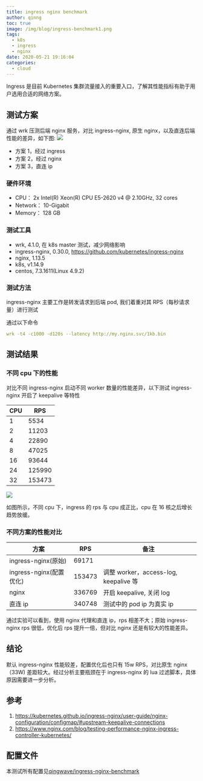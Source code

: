 ```yaml
---
title: ingress nginx benchmark
author: qinng
toc: true
image: /img/blog/ingress-benchmark1.png
tags:
  - k8s
  - ingress
  - nginx
date: 2020-05-21 19:16:04
categories:
  - cloud
---
```


Ingress 是目前 Kubernetes 集群流量接入的重要入口，了解其性能指标有助于用户选用合适的网络方案。

<!--more-->

## 测试方案

通过 wrk 压测后端 nginx 服务，对比 ingress-nginx, 原生 nginx，以及直连后端性能的差异，如下图:
![](/img/blog/ingress-benchmark1.png)

- 方案 1，经过 ingress
- 方案 2，经过 nginx
- 方案 3，直连 ip

### 硬件环境

- CPU： 2x Intel(R) Xeon(R) CPU E5-2620 v4 @ 2.10GHz, 32 cores
- Network： 10-Gigabit
- Memory： 128 GB

### 测试工具

- wrk, 4.1.0, 在 k8s master 测试，减少网络影响
- ingress-nginx, 0.30.0, https://github.com/kubernetes/ingress-nginx
- nginx, 1.13.5
- k8s, v1.14.9
- centos, 7.3.1611(Linux 4.9.2)

### 测试方法

ingress-nginx 主要工作是转发请求到后端 pod, 我们着重对其 RPS（每秒请求量）进行测试

通过以下命令

```yaml
wrk -t4 -c1000 -d120s --latency http://my.nginx.svc/1kb.bin
```

## 测试结果

### 不同 cpu 下的性能

对比不同 ingress-nginx 启动不同 worker 数量的性能差异，以下测试 ingress-nginx 开启了 keepalive 等特性

| CPU | RPS    |
| --- | ------ |
| 1   | 5534   |
| 2   | 11203  |
| 4   | 22890  |
| 8   | 47025  |
| 16  | 93644  |
| 24  | 125990 |
| 32  | 153473 |

![](/img/blog/ingress-benchmark2.png)

如图所示，不同 cpu 下，ingress 的 rps 与 cpu 成正比，cpu 在 16 核之后增长趋势放缓。

### 不同方案的性能对比

| 方案                    | RPS    | 备注                                  |
| ----------------------- | ------ | ------------------------------------- |
| ingress-nginx(原始)     | 69171  |                                       |
| ingress-nginx(配置优化) | 153473 | 调整 worker，access-log, keepalive 等 |
| nginx                   | 336769 | 开启 keepalive, 关闭 log              |
| 直连 ip                 | 340748 | 测试中的 pod ip 为真实 ip             |

通过实验可以看到，使用 nginx 代理和直连 ip，rps 相差不大；原始 ingress-nginx rps 很低，优化后 rps 提升一倍，但对比 nginx 还是有较大的性能差异。

## 结论

默认 ingress-nginx 性能较差，配置优化后也只有 15w RPS，对比原生 nginx（33W) 差距较大。经过分析主要瓶颈在于 ingress-nginx 的 lua 过滤脚本，具体原因需要进一步分析。

## 参考

1. https://kubernetes.github.io/ingress-nginx/user-guide/nginx-configuration/configmap/#upstream-keepalive-connections
2. https://www.nginx.com/blog/testing-performance-nginx-ingress-controller-kubernetes/

## 配置文件

本测试所有配置见[qingwave/ingress-nginx-benchmark](https://github.com/qingwave/ingress-nginx-benchmark)
